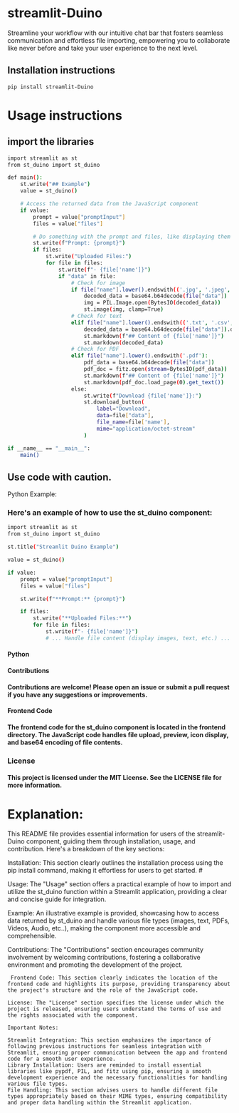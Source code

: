 # streamlit-Duino

Streamline your workflow with our intuitive chat bar that fosters seamless communication and effortless file importing, empowering you to collaborate like never before and take your user experience to the next level.

## Installation instructions 

```sh
pip install streamlit-Duino
```



# Usage instructions
## import the libraries
```sh
import streamlit as st
from st_duino import st_duino
```

```sh
def main():
    st.write("## Example")
    value = st_duino()

    # Access the returned data from the JavaScript component
    if value:
        prompt = value["promptInput"]
        files = value["files"]

        # Do something with the prompt and files, like displaying them
        st.write(f"Prompt: {prompt}")
        if files:
            st.write("Uploaded Files:")
            for file in files:
                st.write(f"- {file['name']}")
                if "data" in file:
                    # Check for image
                    if file["name"].lower().endswith(('.jpg', '.jpeg', '.png', '.gif')):
                        decoded_data = base64.b64decode(file["data"])
                        img = PIL.Image.open(BytesIO(decoded_data))
                        st.image(img, clamp=True)
                    # Check for text
                    elif file["name"].lower().endswith(('.txt', '.csv', '.json', '.md')):
                        decoded_data = base64.b64decode(file["data"]).decode('utf-8')
                        st.markdown(f"## Content of {file['name']}")
                        st.markdown(decoded_data)
                    # Check for PDF 
                    elif file["name"].lower().endswith('.pdf'): 
                        pdf_data = base64.b64decode(file["data"])
                        pdf_doc = fitz.open(stream=BytesIO(pdf_data))
                        st.markdown(f"## Content of {file['name']}")
                        st.markdown(pdf_doc.load_page(0).get_text())
                    else:
                        st.write(f"Download {file['name']}:")
                        st.download_button(
                            label="Download",
                            data=file["data"],
                            file_name=file['name'],
                            mime="application/octet-stream"
                        )

if __name__ == "__main__":
    main()

```
## Use code with caution.
Python
Example: 
### Here's an example of how to use the st_duino component:
```sh
import streamlit as st
from st_duino import st_duino

st.title("Streamlit Duino Example")

value = st_duino()

if value:
    prompt = value["promptInput"]
    files = value["files"]

    st.write(f"**Prompt:** {prompt}")

    if files:
        st.write("**Uploaded Files:**")
        for file in files:
            st.write(f"- {file['name']}")
            # ... Handle file content (display images, text, etc.) ...

```

#### Python
#### Contributions
#### Contributions are welcome! Please open an issue or submit a pull request if you have any suggestions or improvements.
#### Frontend Code
#### The frontend code for the st_duino component is located in the frontend directory. The JavaScript code handles file upload, preview, icon display, and base64 encoding of file contents.
### License
#### This project is licensed under the MIT License. See the LICENSE file for more information.




# Explanation:
 This README file provides essential information for users of the streamlit-Duino component, guiding them through installation, usage, and contribution. Here's a breakdown of the key sections: 

  Installation: This section clearly outlines the installation process using the pip install command, making it effortless for users to get started. #

 Usage: The "Usage" section offers a practical example of how to import and utilize the st_duino function within a Streamlit application, providing a clear and concise guide for integration. 

 Example: An illustrative example is provided, showcasing how to access data returned by st_duino and handle various file types (images, text, PDFs, Videos, Audio, etc..), making the component more accessible and comprehensible. 

 Contributions: The "Contributions" section encourages community involvement by welcoming contributions, fostering a collaborative environment and promoting the development of the project. 

     Frontend Code: This section clearly indicates the location of the frontend code and highlights its purpose, providing transparency about the project's structure and the role of the JavaScript code. 
```
License: The "License" section specifies the license under which the project is released, ensuring users understand the terms of use and the rights associated with the component.

Important Notes:

Streamlit Integration: This section emphasizes the importance of following previous instructions for seamless integration with Streamlit, ensuring proper communication between the app and frontend code for a smooth user experience.
Library Installation: Users are reminded to install essential libraries like pypdf, PIL, and fitz using pip, ensuring a smooth development experience and the necessary functionalities for handling various file types.
File Handling: This section advises users to handle different file types appropriately based on their MIME types, ensuring compatibility and proper data handling within the Streamlit application.

